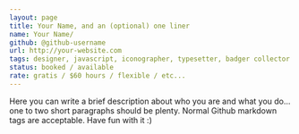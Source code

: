 ```yaml
---
layout: page
title: Your Name, and an (optional) one liner
name: Your Name/
github: @github-username
url: http://your-website.com
tags: designer, javascript, iconographer, typesetter, badger collector
status: booked / available
rate: gratis / $60 hours / flexible / etc...
---
```


Here you can write a brief description about who you are and what you do... one to two short paragraphs should be plenty. Normal Github markdown tags are acceptable. Have fun with it :)
